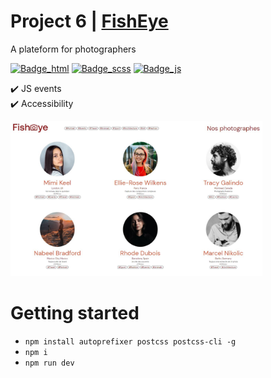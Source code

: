 # Project 6 | [FishEye](https://claire-lavigne.github.io/ClaireLavigne_6_09122020/)

A plateform for photographers

[![Badge_html](https://img.shields.io/badge/Language-HTML5-blue)](https://img.shields.io)
[![Badge_scss](https://img.shields.io/badge/Language-SCSS-blue)](https://img.shields.io)
[![Badge_js](https://img.shields.io/badge/Language-JS-blue)](https://img.shields.io)

:heavy_check_mark: JS events  
:heavy_check_mark: Accessibility

<img src="https://github.com/Claire-Lavigne/repo-images/blob/main/FishEye.JPG" width="80%">

# Getting started

- `npm install autoprefixer postcss postcss-cli -g`
- `npm i`
- `npm run dev`
